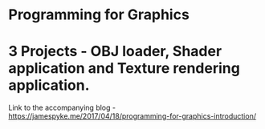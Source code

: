 # Programming for Graphics
# 3 Projects - OBJ loader, Shader application and Texture rendering application.




Link to the accompanying blog - https://jamespyke.me/2017/04/18/programming-for-graphics-introduction/

